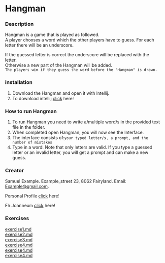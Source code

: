 

# Hangman

### Description
Hangman is a game that is played as followed.\
A player chooses a word which the other players have to guess.
For each letter there will be an underscore.

If the guessed letter is correct the underscore will be replaced with the letter.\
Otherwise a new part of the Hangman will be added.\
```The players win if they guess the word before the "Hangman" is drawn.```

### installation
1. Download the Hangman and open it with Intellij.
2. To download intellij [click](https://www.jetbrains.com/de-de/idea/download/#section=windows) here!


### How to run Hangman

1. To run Hangman you need to write a/multiple word/s in the provided text file in the folder.
2. When completed open Hangman, you will now see the Interface.
3. The interface consists of:```your typed letter/s, a prompt, and the number of mistakes```
4. Type in a word. Note that only letters are valid.
If you type a guessed letter or an invalid letter, you will get a prompt and can make a new guess.


### Creator
Samuel Example.
Example_street 23, 8062 Fairyland.
Email: Example@gmail.com.


Personal Profile [click](https://github.com/Mountainshipper) here!

Fh Joanneum [click](https://www.fh-joanneum.at/) here!


### Exercises
[exercise1.md](exercise1.md)
<br>
[exercise2.md](exercise2.md)
<br>
[exercise3.md](exercise3.md)
<br>
[exercise4.md](exercise4.md)
<br>
[exercise4.md](exercise5.md)
<br>
[exercise4.md](exercise6.md)




